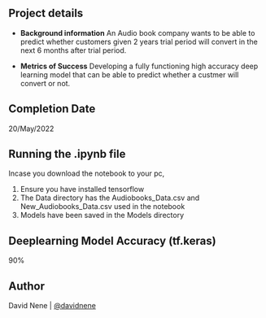 ## Project details
* **Background information**
An Audio book company wants to be able to predict whether customers given 2 years trial period will convert in the next 6 months after trial period.

* **Metrics of Success**
Developing a fully functioning high accuracy deep learning model that can be able to predict whether a custmer will convert or not.

## Completion Date
20/May/2022

## Running the .ipynb file
Incase you download the notebook to your pc, 
1. Ensure you have installed tensorflow
2. The Data directory has the Audiobooks_Data.csv and New_Audiobooks_Data.csv used in the notebook
3. Models have been saved in the Models directory

## Deeplearning Model Accuracy (tf.keras)
90%

## Author
David Nene | [@davidnene](https://github.com/davidnene)
